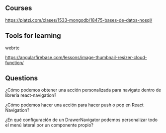 ## Courses

https://platzi.com/clases/1533-mongodb/18475-bases-de-datos-nosql/

## Tools for learning

webrtc

https://angularfirebase.com/lessons/image-thumbnail-resizer-cloud-function/

## Questions

¿Cómo podemos obtener una acción personalizada para navigate dentro de librería react-navigation?

¿Cómo podemos hacer una acción para hacer push o pop en React Navigation?

¿En qué configuración de un DrawerNavigator podemos personalizar todo el menú lateral por un componente propio?
